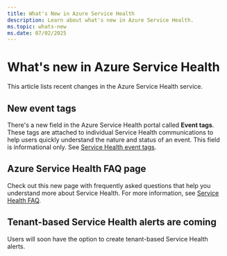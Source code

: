 ```yaml
---
title: What's New in Azure Service Health
description: Learn about what's new in Azure Service Health.
ms.topic: whats-new
ms.date: 07/02/2025
---
```


# What's new in Azure Service Health

This article lists recent changes in the Azure Service Health service.

## New event tags

There's a new field in the Azure Service Health portal called **Event tags**. These tags are attached to individual Service Health communications to help users quickly understand the nature and status of an event. This field is informational only. See [Service Health event tags](service-health-event-tags.md).

## Azure Service Health FAQ page

Check out this new page with frequently asked questions that help you understand more about Service Health. For more information, see [Service Health FAQ](service-health-faq.yml).

## Tenant-based Service Health alerts are coming

Users will soon have the option to create tenant-based Service Health alerts.
